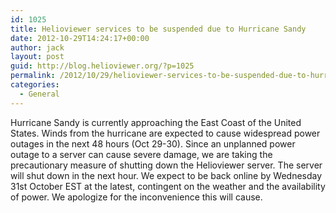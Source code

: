 ```yaml
---
id: 1025
title: Helioviewer services to be suspended due to Hurricane Sandy
date: 2012-10-29T14:24:17+00:00
author: jack
layout: post
guid: http://blog.helioviewer.org/?p=1025
permalink: /2012/10/29/helioviewer-services-to-be-suspended-due-to-hurricane-sandy/
categories:
  - General
---
```

Hurricane Sandy is currently approaching the East Coast of the United States. Winds from the hurricane are expected to cause widespread power outages in the next 48 hours (Oct 29-30). Since an unplanned power outage to a server can cause severe damage, we are taking the precautionary measure of shutting down the Helioviewer server. The server will shut down in the next hour. We expect to be back online by Wednesday 31st October EST at the latest, contingent on the weather and the availability of power. We apologize for the inconvenience this will cause.

